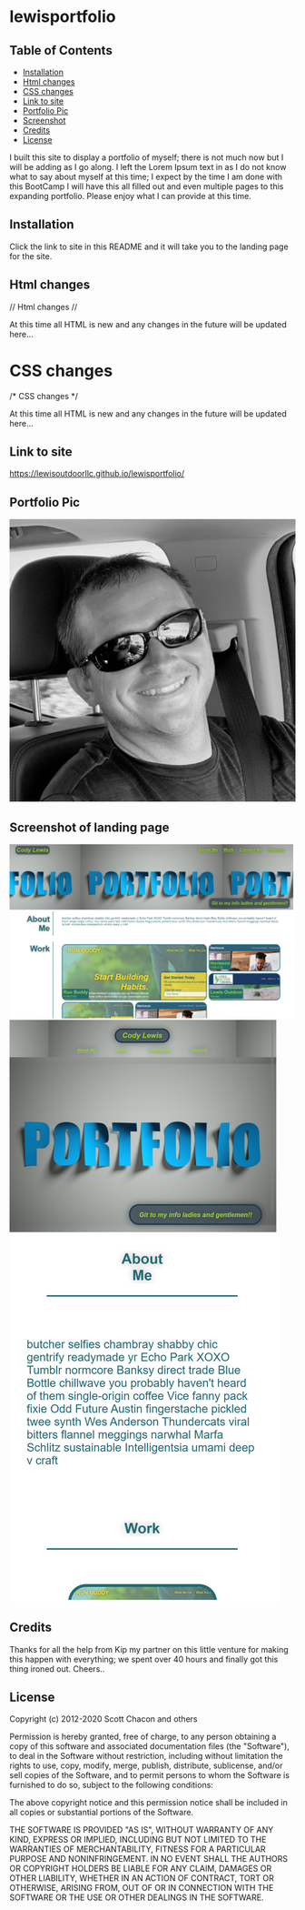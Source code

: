 # lewisportfolio

## Table of Contents 

* [Installation](#installation)
* [Html changes](#html-changes)
* [CSS changes](#css-changes)
* [Link to site](#link-to-site)
* [Portfolio Pic](#portfolio-pic)
* [Screenshot](#screenshot-of-landing-page)
* [Credits](#credits)
* [License](#license)


I built this site to display a portfolio of myself; there is not much now but I will be adding as I go along. I left the Lorem Ipsum text in as I do not know what to say about myself at this time; I expect by the time I am done with this BootCamp I will have this all filled out and even multiple pages to this expanding portfolio. Please enjoy what I can provide at this time. 

## Installation

Click the link to site in this README and it will take you to the landing page for the site. 

## Html changes

// Html changes //

At this time all HTML is new and any changes in the future will be updated here...

# CSS changes
/* CSS changes */ 

At this time all HTML is new and any changes in the future will be updated here...

## Link to site

https://lewisoutdoorllc.github.io/lewisportfolio/

## Portfolio Pic
![alt text](./assets/images/profile-pic.jpg)

## Screenshot of landing page

![alt text](./assets/images/lewis-portfolio-screenshot.png)
![alt text](./assets/images/lewis-portfolio-mobile-screenshot.png)

## Credits

Thanks for all the help from Kip my partner on this little venture for making this happen with everything; we spent over 40 hours and finally got this thing ironed out. Cheers..

## License

Copyright (c) 2012-2020 Scott Chacon and others

Permission is hereby granted, free of charge, to any person obtaining
a copy of this software and associated documentation files (the
"Software"), to deal in the Software without restriction, including
without limitation the rights to use, copy, modify, merge, publish,
distribute, sublicense, and/or sell copies of the Software, and to
permit persons to whom the Software is furnished to do so, subject to
the following conditions:

The above copyright notice and this permission notice shall be
included in all copies or substantial portions of the Software.

THE SOFTWARE IS PROVIDED "AS IS", WITHOUT WARRANTY OF ANY KIND,
EXPRESS OR IMPLIED, INCLUDING BUT NOT LIMITED TO THE WARRANTIES OF
MERCHANTABILITY, FITNESS FOR A PARTICULAR PURPOSE AND
NONINFRINGEMENT. IN NO EVENT SHALL THE AUTHORS OR COPYRIGHT HOLDERS BE
LIABLE FOR ANY CLAIM, DAMAGES OR OTHER LIABILITY, WHETHER IN AN ACTION
OF CONTRACT, TORT OR OTHERWISE, ARISING FROM, OUT OF OR IN CONNECTION
WITH THE SOFTWARE OR THE USE OR OTHER DEALINGS IN THE SOFTWARE.
